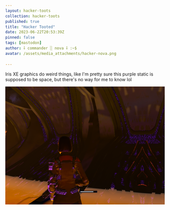 ```yaml
---
layout: hacker-toots
collection: hacker-toots
published: true
title: "Hacker Tooted"
date: 2023-06-22T20:53:39Z
pinned: false
tags: [mastodon]
author: ⸸ commander ░ nova ⸸ :~$
avatar: /assets/media_attachments/hacker-nova.png

---
```


<p>Iris XE graphics do weird things, like I&#39;m pretty sure this purple static is supposed to be space, but there&#39;s no way for me to know lol</p>

![media](/assets/media_attachments/files/110/589/851/590/354/053/original/da8b64431b8acff0.png)
